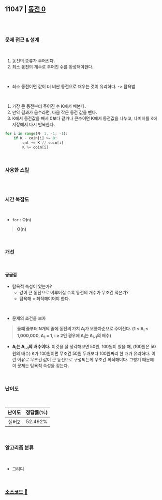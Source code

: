 ## 11047 | <a href="https://www.acmicpc.net/problem/11047">동전 0</a>

<br>
<br>

### 문제 접근 & 설계

<br>
  
1. 동전의 종류가 주어진다.
2. 최소 동전의 개수로 주어진 수를 완성해야한다.

<br>

- 최소 동전이면 값이 더 비싼 동전으로 채우는 것이 유리하다. -> 탐욕법

<br>

1. 가장 큰 동전부터 주어진 수 K에서 빼본다.
2. 만약 결과가 음수라면, 다음 작은 동전 값을 뺀다.
3. K에서 동전값을 빼서 0보다 같거나 큰수이면 K에서 동전값을 나누고, 나머지를 K에 저장해서 다시 반복한다.

```python
for i in range(N- 1, -1, -1):
    if K - coin[i] >= 0:
        cnt += K // coin[i]
        K %= coin[i]
```

<br>

### 사용한 스킬

<br>

<br>

### 시간 복잡도

<br>

- `for` : O(n)

> **O(n)**

<br>

### 개선

<br>

#### 궁금점

- 탐욕적 속성이 있는가?
  - 값이 큰 동전으로 이루어질 수록 동전의 개수가 무조건 적은가?
  - 탐욕해 = 최적해이어야 한다.

<br>

- 문제의 조건을 보자

> **둘째 줄부터 N개의 줄에 동전의 가치 A<sub>i</sub>가 오름차순으로 주어진다. (1 ≤ A<sub>i</sub> ≤ 1,000,000, A<sub>1</sub> = 1, i ≥ 2인 경우에 A<sub>i</sub>는 A<sub>i-1</sub>의 배수)**

- **A<sub>i</sub>는 A<sub>i-1</sub>의 배수이다.** 이것을 잘 생각해보면 50원, 100원이 있을 때, (100원은 50원의 배수) K가 100원이면 무조건 50원 두개보다 100원짜리 한 개가 유리하다. 이런 이유로 무조건 값이 큰 동전으로 구성되는게 무조건 최적해이다. 그렇기 때문에 이 문제는 탐욕적 속성을 갖는다.

<br>

### 난이도

<br>

| 난이도 | 정답률(%) |
| :----: | :-------: |
| 실버2  |  52.492%  |

<br>

### 알고리즘 분류

<br>

- 그리디

<br>

### <a href="https://github.com/byhhh2/Coding-Test-Preparations/blob/master/Python-BAEKJOON/11047.py">소스코드 📃</a>
